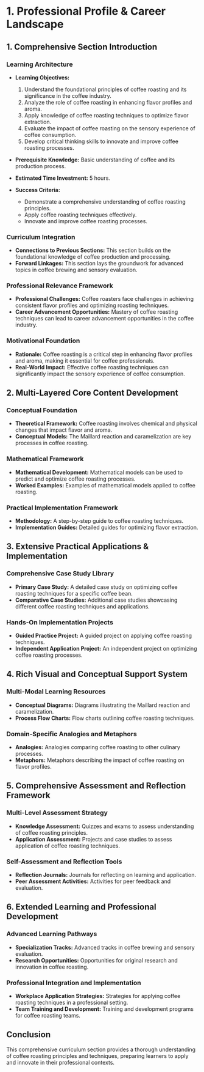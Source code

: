 # 1. Professional Profile & Career Landscape

## 1. Comprehensive Section Introduction

### Learning Architecture

* **Learning Objectives:** 
    1. Understand the foundational principles of coffee roasting and its significance in the coffee industry. 
    2. Analyze the role of coffee roasting in enhancing flavor profiles and aroma. 
    3. Apply knowledge of coffee roasting techniques to optimize flavor extraction. 
    4. Evaluate the impact of coffee roasting on the sensory experience of coffee consumption. 
    5. Develop critical thinking skills to innovate and improve coffee roasting processes.

* **Prerequisite Knowledge:** Basic understanding of coffee and its production process.

* **Estimated Time Investment:** 5 hours.

* **Success Criteria:** 
    - Demonstrate a comprehensive understanding of coffee roasting principles. 
    - Apply coffee roasting techniques effectively. 
    - Innovate and improve coffee roasting processes.

### Curriculum Integration

* **Connections to Previous Sections:** This section builds on the foundational knowledge of coffee production and processing. 
* **Forward Linkages:** This section lays the groundwork for advanced topics in coffee brewing and sensory evaluation.

### Professional Relevance Framework

* **Professional Challenges:** Coffee roasters face challenges in achieving consistent flavor profiles and optimizing roasting techniques. 
* **Career Advancement Opportunities:** Mastery of coffee roasting techniques can lead to career advancement opportunities in the coffee industry.

### Motivational Foundation

* **Rationale:** Coffee roasting is a critical step in enhancing flavor profiles and aroma, making it essential for coffee professionals. 
* **Real-World Impact:** Effective coffee roasting techniques can significantly impact the sensory experience of coffee consumption.

## 2. Multi-Layered Core Content Development

### Conceptual Foundation

* **Theoretical Framework:** Coffee roasting involves chemical and physical changes that impact flavor and aroma. 
* **Conceptual Models:** The Maillard reaction and caramelization are key processes in coffee roasting.

### Mathematical Framework

* **Mathematical Development:** Mathematical models can be used to predict and optimize coffee roasting processes. 
* **Worked Examples:** Examples of mathematical models applied to coffee roasting.

### Practical Implementation Framework

* **Methodology:** A step-by-step guide to coffee roasting techniques. 
* **Implementation Guides:** Detailed guides for optimizing flavor extraction.

## 3. Extensive Practical Applications & Implementation

### Comprehensive Case Study Library

* **Primary Case Study:** A detailed case study on optimizing coffee roasting techniques for a specific coffee bean. 
* **Comparative Case Studies:** Additional case studies showcasing different coffee roasting techniques and applications.

### Hands-On Implementation Projects

* **Guided Practice Project:** A guided project on applying coffee roasting techniques. 
* **Independent Application Project:** An independent project on optimizing coffee roasting processes.

## 4. Rich Visual and Conceptual Support System

### Multi-Modal Learning Resources

* **Conceptual Diagrams:** Diagrams illustrating the Maillard reaction and caramelization. 
* **Process Flow Charts:** Flow charts outlining coffee roasting techniques.

### Domain-Specific Analogies and Metaphors

* **Analogies:** Analogies comparing coffee roasting to other culinary processes. 
* **Metaphors:** Metaphors describing the impact of coffee roasting on flavor profiles.

## 5. Comprehensive Assessment and Reflection Framework

### Multi-Level Assessment Strategy

* **Knowledge Assessment:** Quizzes and exams to assess understanding of coffee roasting principles. 
* **Application Assessment:** Projects and case studies to assess application of coffee roasting techniques.

### Self-Assessment and Reflection Tools

* **Reflection Journals:** Journals for reflecting on learning and application. 
* **Peer Assessment Activities:** Activities for peer feedback and evaluation.

## 6. Extended Learning and Professional Development

### Advanced Learning Pathways

* **Specialization Tracks:** Advanced tracks in coffee brewing and sensory evaluation. 
* **Research Opportunities:** Opportunities for original research and innovation in coffee roasting.

### Professional Integration and Implementation

* **Workplace Application Strategies:** Strategies for applying coffee roasting techniques in a professional setting. 
* **Team Training and Development:** Training and development programs for coffee roasting teams.

## Conclusion

This comprehensive curriculum section provides a thorough understanding of coffee roasting principles and techniques, preparing learners to apply and innovate in their professional contexts.